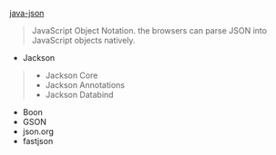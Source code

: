 [java-json](http://tutorials.jenkov.com/java-json/index.html)
> JavaScript Object Notation. the browsers can parse JSON into JavaScript objects natively.

* Jackson
> * Jackson Core
> * Jackson Annotations
> * Jackson Databind
* Boon
* GSON
* json.org
* fastjson
